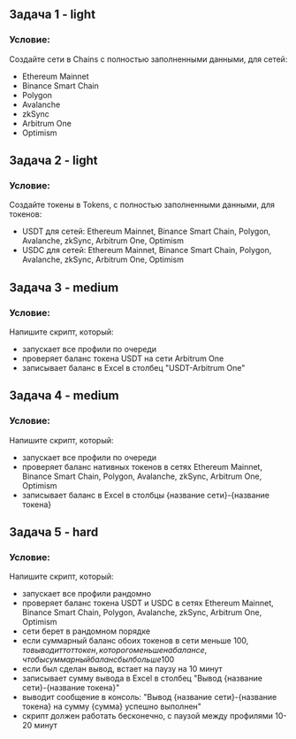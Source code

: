 ## Задача 1 - light
### Условие:
Создайте сети в Chains с полностью заполненными данными, для сетей:
- Ethereum Mainnet
- Binance Smart Chain
- Polygon
- Avalanche
- zkSync
- Arbitrum One
- Optimism


## Задача 2 - light
### Условие:
Создайте токены в Tokens, с полностью заполненными данными, для токенов:
- USDT для сетей: Ethereum Mainnet, Binance Smart Chain, Polygon, Avalanche, zkSync, Arbitrum One, Optimism
- USDC для сетей: Ethereum Mainnet, Binance Smart Chain, Polygon, Avalanche, zkSync, Arbitrum One, Optimism

## Задача 3 - medium
### Условие:
Напишите скрипт, который:
- запускает все профили по очереди
- проверяет баланс токена USDT на сети Arbitrum One
- записывает баланс в Excel в столбец "USDT-Arbitrum One"


## Задача 4 - medium
### Условие:
Напишите скрипт, который:
- запускает все профили по очереди
- проверяет баланс нативных токенов в сетях Ethereum Mainnet, Binance Smart Chain, Polygon, Avalanche, zkSync, Arbitrum One, Optimism
- записывает баланс в Excel в столбцы {название сети}-{название токена}

## Задача 5 - hard
### Условие:
Напишите скрипт, который:
- запускает все профили рандомно
- проверяет баланс токена USDT и USDC в сетях Ethereum Mainnet, Binance Smart Chain, Polygon, Avalanche, zkSync, Arbitrum One, Optimism
- сети берет в рандомном порядке
- если суммарный баланс  обоих токенов в сети меньше 100$, то выводит тот токен, которого меньше на балансе, чтобы суммарный баланс был больше 100$
- если был сделан вывод, встает на паузу на 10 минут
- записывает сумму вывода в Excel в столбец "Вывод {название сети}-{название токена}"
- выводит сообщение в консоль: "Вывод {название сети}-{название токена} на сумму {сумма} успешно выполнен"
- скрипт должен работать бесконечно, с паузой между профилями 10-20 минут


